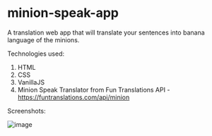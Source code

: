 # minion-speak-app
A translation web app that will translate your sentences into banana language of the minions.

Technologies used:
1. HTML
2. CSS
3. VanillaJS
4. Minion Speak Translator from Fun Translations API - https://funtranslations.com/api/minion

Screenshots:

![image](https://user-images.githubusercontent.com/58262449/129624147-236c000d-a2f1-452a-bfc2-8e3b19b1524a.png)
